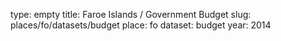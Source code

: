 type: empty
title: Faroe Islands / Government Budget
slug: places/fo/datasets/budget
place: fo
dataset: budget
year: 2014
